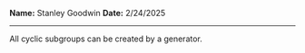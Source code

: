 **Name:** Stanley Goodwin
**Date:** 2/24/2025

---
All cyclic subgroups can be created by a generator.